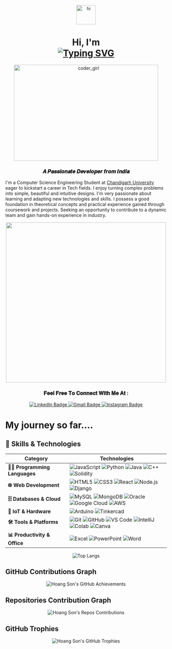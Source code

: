 <p align="center"><img src="https://user-images.githubusercontent.com/74038190/214644152-52f47eb3-5e31-4f47-8758-05c9468d5596.gif" alt="hi" width="60" height="60" /></p> 
<h1 align="center">Hi, 
I'm <br> <a href="https://git.io/typing-svg"><img src="https://readme-typing-svg.demolab.com?font=Roboto&weight=700&size=40&pause=1000&color=3B56F7&center=true&vCenter=true&width=435&lines=Akshita Sood" alt="Typing SVG" /></a></h1>
<p align="center"> <img src="https://user-images.githubusercontent.com/74038190/241765453-85cb9521-97c0-4a65-9358-7db8099fac7f.gif" alt="coder_girl" width="450" 
     height="300"  /> </p>

<h3 align="center">𝑨 𝑷𝒂𝒔𝒔𝒊𝒐𝒏𝒂𝒕𝒆 𝑫𝒆𝒗𝒆𝒍𝒐𝒑𝒆𝒓 𝒇𝒓𝒐𝒎 𝑰𝒏𝒅𝒊𝒂</h3>

I'm a Computer Science Engineering Student at [Chandigarh University](https://https://www.cuchd.in/) eager to kickstart a career in Tech fields. I enjoy turning complex problems into simple, beautiful and intuitive designs. I'm very passionate about learning and adapting new technologies and skills. I possess a good foundation in theoretical concepts and practical experience gained through coursework and projects. Seeking an opportunity to contribute to a dynamic team and gain hands-on experience in industry.

<div align="center"> 
      <img src="https://user-images.githubusercontent.com/74038190/221352989-518609ab-b4d1-459e-929f-a08cd2bd9b3c.gif" width="500" />
</div>
    <div align="center">   <h3 >𝐅𝐞𝐞𝐥 𝐅𝐫𝐞𝐞 𝐓𝐨 𝐂𝐨𝐧𝐧𝐞𝐜𝐭 𝐖𝐢𝐭𝐡 𝐌𝐞 𝐀𝐭 : </h3>
      <a href="https://www.linkedin.com/in/akshita-sood-b86876271" target="_blank">
        <img src="https://img.shields.io/badge/LinkedIn-0077B5?style=for-the-badge&logo=linkedin&logoColor=white" alt="LinkedIn Badge" />
      </a>
      <a href="mailto:soodakshita2537@gmail.com" target="_blank">
        <img src="https://img.shields.io/badge/Gmail-D14836?style=for-the-badge&logo=gmail&logoColor=white" alt="Gmail Badge" />
      </a>
          <a href="#" target="_blank">
        <img src="https://img.shields.io/badge/Instagram-E4405F?style=for-the-badge&logo=instagram&logoColor=white" alt="Instagram Badge" />
      </a>
</div>

# My journey so far....
## 🚀 Skills & Technologies  

| **Category**              | **Technologies** |
|--------------------------|----------------------------------------------------------------------------------------------------------------------------------------------------------------------------------------------------------------------------------------------------------------------------------------------------------------------------------------------------------------------|
| **👨‍💻 Programming Languages** | ![JavaScript](https://img.shields.io/badge/JavaScript-323330?style=for-the-badge&logo=javascript&logoColor=F7DF1E) ![Python](https://img.shields.io/badge/Python-FFD43B?style=for-the-badge&logo=python&logoColor=blue) ![Java](https://img.shields.io/badge/java-%23ED8B00.svg?style=for-the-badge&logo=openjdk&logoColor=white) ![C++](https://img.shields.io/badge/C%2B%2B-00599C?style=for-the-badge&logo=c%2B%2B&logoColor=white) ![Solidity](https://img.shields.io/badge/Solidity-e6e6e6?style=for-the-badge&logo=solidity&logoColor=black) |
| **🌐 Web Development**    | ![HTML5](https://img.shields.io/badge/HTML5-E34F26?style=for-the-badge&logo=html5&logoColor=white) ![CSS3](https://img.shields.io/badge/CSS3-1572B6?style=for-the-badge&logo=css3&logoColor=white) ![React](https://img.shields.io/badge/React-20232A?style=for-the-badge&logo=react&logoColor=61DAFB) ![Node.js](https://img.shields.io/badge/Node%20js-339933?style=for-the-badge&logo=nodedotjs&logoColor=white) ![Django](https://img.shields.io/badge/Django-092E20?style=for-the-badge&logo=django&logoColor=green) |
| **🗄️ Databases & Cloud** | ![MySQL](https://img.shields.io/badge/MySQL-005C84?style=for-the-badge&logo=mysql&logoColor=white) ![MongoDB](https://img.shields.io/badge/MongoDB-4EA94B?style=for-the-badge&logo=mongodb&logoColor=white) ![Oracle](https://img.shields.io/badge/Oracle-F80000?style=for-the-badge&logo=oracle&logoColor=black) ![Google Cloud](https://img.shields.io/badge/Google_Cloud-4285F4?style=for-the-badge&logo=google-cloud&logoColor=white) ![AWS](https://img.shields.io/badge/Amazon_AWS-FF9900?style=for-the-badge&logo=amazonaws&logoColor=white) |
| **🤖 IoT & Hardware** | ![Arduino](https://img.shields.io/badge/Arduino-00979D?style=for-the-badge&logo=Arduino&logoColor=white) ![Tinkercad](https://img.shields.io/badge/tinkercad-1477D1?style=for-the-badge&logo=tinkercad&logoColor=white) |
| **🛠️ Tools & Platforms** | ![Git](https://img.shields.io/badge/GIT-E44C30?style=for-the-badge&logo=git&logoColor=white) ![GitHub](https://img.shields.io/badge/GitHub-100000?style=for-the-badge&logo=github&logoColor=white) ![VS Code](https://img.shields.io/badge/VSCode-0078D4?style=for-the-badge&logo=visual%20studio%20code&logoColor=white) ![IntelliJ](https://img.shields.io/badge/IntelliJ_IDEA-000000.svg?style=for-the-badge&logo=intellij-idea&logoColor=white) ![Colab](https://img.shields.io/badge/Colab-F9AB00?style=for-the-badge&logo=googlecolab&color=525252) ![Canva](https://img.shields.io/badge/Canva-%2300C4CC.svg?&style=for-the-badge&logo=Canva&logoColor=white) |
| **📊 Productivity & Office** | ![Excel](https://img.shields.io/badge/Microsoft_Excel-217346?style=for-the-badge&logo=microsoft-excel&logoColor=white) ![PowerPoint](https://img.shields.io/badge/Microsoft_PowerPoint-B7472A?style=for-the-badge&logo=microsoft-powerpoint&logoColor=white) ![Word](https://img.shields.io/badge/Microsoft_Word-2B579A?style=for-the-badge&logo=microsoft-word&logoColor=white) |


<div align="center">
    <img src="https://github-readme-stats.vercel.app/api/top-langs/?username=akshitasood08&layout=compact&theme=radical&langs_count=20" alt="Top Langs" />
</div>


## GitHub Contributions Graph
<div align="center">
    <img src="https://github-profile-summary-cards.vercel.app/api/cards/profile-details?username=akshitasood08&theme=radical" alt="Hoang Son's GitHub Achievements" />
</div>

## Repositories Contribution Graph
<div align="center">
    <img src="https://ghchart.rshah.org/akshitasood08" alt="Hoang Son's Repos Contributions" />
</div>

<!---### Visitor Count![](https://komarev.com/ghpvc/?username=akshitasood08&color=green) -->

## GitHub Trophies
<div align="center">
    <img src="https://github-profile-trophy.vercel.app/?username=akshitasood08&theme=radical&no-frame=true&margin-w=4" alt="Hoang Son's GitHub Trophies" />
</div>


  
